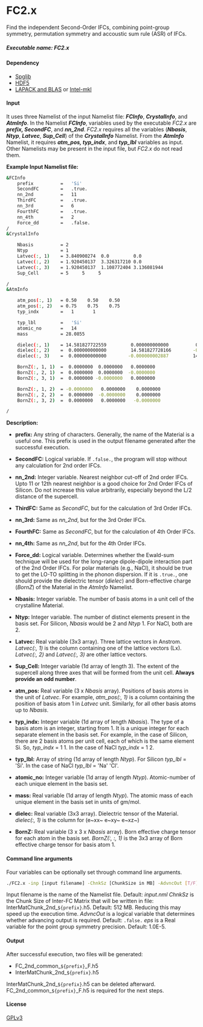# FC2.x
Find the independent Second-Order IFCs, combining point-group symmetry, permutation symmetry and accoustic sum rule (ASR) of IFCs.

##### Executable name: _FC2.x_

#### Dependency
- [Spglib](https://spglib.github.io/spglib/)
- [HDF5](https://www.hdfgroup.org/solutions/hdf5/)
- [LAPACK and BLAS](https://netlib.org/lapack/lug/node11.html) or [Intel-mkl](https://www.intel.com/content/www/us/en/developer/tools/oneapi/overview.html#gs.mgzhln)

#### Input
It uses three Namelist of the input Namelist file: **_FCInfo_**, **_CrystalInfo_**, and **_AtmInfo_**.
In the Namelist **_FCInfo_**, variables used by the executable _FC2.x_ are **_prefix, SecondFC_**, and **_nn_2nd_**. 
_FC2.x_ requires all the variables (**_Nbasis_**, **_Ntyp_**, **_Latvec_**, **_Sup_Cell_**) of the **_CrystalInfo_** Namelist.
From the **_AtmInfo_** Namelist, it requires **_atm_pos, typ_indx_**, and **_typ_lbl_** variables as input.
Other Namelists may be present in the input file, but _FC2.x_ do not read them.

**Example Input Namelist file:**
```sh
&FCInfo
    prefix          =   'Si'
    SecondFC        =   .true.
    nn_2nd          =   11
    ThirdFC         =   .true.
    nn_3rd          =   6
    FourthFC        =   .true.
    nn_4th          =   2
    Force_dd        =   .false.
/
&CrystalInfo

    Nbasis          = 2
    Ntyp            = 1
    Latvec(:, 1)    = 3.840900274  0.0         0.0
    Latvec(:, 2)    = 1.920450137  3.326317210 0.0
    Latvec(:, 3)    = 1.920450137  1.108772404 3.136081944
    Sup_Cell        = 5     5     5

/
&AtmInfo

    atm_pos(:, 1)   = 0.50    0.50    0.50
    atm_pos(:, 2)   = 0.75    0.75    0.75
    typ_indx        =   1       1

    typ_lbl         =   'Si'
    atomic_no       =   14
    mass            = 28.0855

    dielec(:, 1)    = 14.581827722559         0.000000000000          0.000000000000
    dielec(:, 2)    =  0.000000000000         14.581827728166        -0.000000002887
    dielec(:, 3)    =  0.000000000000        -0.000000002887         14.581829202410

    BornZ(:, 1, 1)  =  0.0000000  0.0000000   0.0000000
    BornZ(:, 2, 1)  =  0.0000000  0.0000000  -0.0000000
    BornZ(:, 3, 1)  =  0.0000000 -0.0000000   0.0000000

    BornZ(:, 1, 2)  = -0.0000000   0.0000000    0.0000000
    BornZ(:, 2, 2)  =  0.0000000  -0.0000000    0.0000000
    BornZ(:, 3, 2)  =  0.0000000   0.0000000   -0.0000000

/
```
**Description:**
- **prefix:** Any string of characters. Generally, the name of the Material is a useful one.   This prefix is used in the output filename generated after the successful execution.  
- **SecondFC:** Logical variable. If `.false.`, the program will stop without any calculation for 2nd order IFCs.  
- **nn_2nd:** Integer variable. Nearest neighbor cut-off of 2nd order IFCs. Upto 11 or 12th nearest neighbor is a good choice for 2nd Order IFCs of Silicon. Do not increase this value arbitrarily, especially beyond the L/2 distance of the supercell. 
- **ThirdFC:** Same as _SecondFC_, but for the calculation of 3rd Order IFCs.
- **nn_3rd:** Same as _nn_2nd_, but for the 3rd Order IFCs.
- **FourthFC:** Same as _SecondFC_, but for the calculation of 4th Order IFCs.
- **nn_4th:** Same as _nn_2nd_, but for the 4th Order IFCs.
- **Force_dd:** Logical variable. Determines whether the Ewald-sum technique will be used for the long-range dipole-dipole interaction part of the 2nd Order IFCs. For polar materials (e.g., NaCl), it should be true to get the LO-TO splitting in the phonon dispersion. If it is `.true.`, one should provide the dielectric tensor (_dielec_) and Born-effective charge (_BornZ_) of the Material in the _AtmInfo_ Namelist.

- **Nbasis:** Integer variable. The number of basis atoms in a unit cell of the crystalline Material.
- **Ntyp:** Integer variable. The number of distinct elements present in the basis set. For Silicon, _Nbasis_ would be 2 and _Ntyp_ 1. For NaCl, both are 2.
- **Latvec:** Real variable (3x3 array). Three lattice vectors in Anstrom. _Latvec(:, 1)_ is the column containing one of the lattice vectors (Lx). _Latvec(:, 2)_ and _Latvec(:, 3)_ are other lattice vectors. 
- **Sup_Cell:** Integer variable (1d array of length 3). The extent of the supercell along three axes that will be formed from the unit cell. **Always provide an odd number**. 

- **atm_pos:** Real variable (3 x _Nbasis_ array). Positions of basis atoms in the unit of _Latvec_. For example, _atm_pos(:, 1)_ is a column containing the position of basis atom 1 in _Latvec_ unit. Similarly, for all other basis atoms up to _Nbasis_.
- **typ_indx:** Integer variable (1d array of length _Nbasis_). The type of a basis atom is an integer, starting from 1. It is a unique integer for each separate element in the basis set. For example, in the case of Silicon, there are 2 basis atoms per unit cell, each of which is the same element Si. So, _typ_indx_ = 1   1. In the case of NaCl _typ_indx_ = 1   2. 
- **typ_lbl:** Array of string (1d array of length _Ntyp_). For Silicon _typ_lbl_ = 'Si'. In the case of NaCl _typ_lbl_ = 'Na'  'Cl'.
- **atomic_no:** Integer variable (1d array of length _Ntyp_). Atomic-number of each unique element in the basis set.
- **mass:** Real variable (1d array of length _Ntyp_). The atomic mass of each unique element in the basis set in units of gm/mol.
- **dielec:** Real variable (3x3 array). Dielectric tensor of the Material. _dielec(:, 1)_ is the column for (e~xx~ e~xy~ e~xz~)
- **BornZ:** Real variable (3 x 3 x _Nbasis_ array). Born effective charge tensor for each atom in the basis set. _BornZ(:, :, 1)_ is the 3x3 array of Born effective charge tensor for basis atom 1. 

#### Command line arguments
Four variables can be optionally set through command line arguments. 
```sh
./FC2.x -inp [input filename] -ChnkSz [ChunkSize in MB] -AdvncOut [T/F] -eps [REAL]
```
Input filename is the name of the Namelist file. Default: _input.nml_
_ChnkSz_ is the Chunk Size of Inter-FC Matrix that will be written in file: InterMatChunk_2nd_`${prefix}`.h5. Default: 512 MB. Reducing this may speed up the execution time. 
_AdvncOut_ is a logical variable that determines whether advancing output is required. Default: `.false.`
_eps_ is a Real variable for the point group symmetry precision. Default:  1.0E-5. 

#### Output
After successful execution, two files will be generated: 
- FC_2nd_common_`${prefix}`_F.h5
- InterMatChunk_2nd_`${prefix}`.h5

InterMatChunk_2nd_`${prefix}`.h5 can be deleted afterward. FC_2nd_common_`${prefix}`_F.h5 is required for the next steps. 

#### License

[GPLv3](https://www.gnu.org/licenses/gpl-3.0.en.html)
